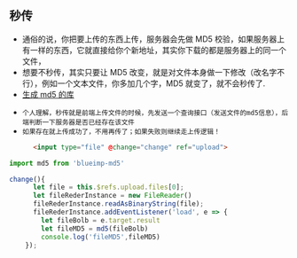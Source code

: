 ## 秒传

- 通俗的说，你把要上传的东西上传，服务器会先做 MD5 校验，如果服务器上有一样的东西，它就直接给你个新地址，其实你下载的都是服务器上的同一个文件，
- 想要不秒传，其实只要让 MD5 改变，就是对文件本身做一下修改（改名字不行），例如一个文本文件，你多加几个字，MD5 就变了，就不会秒传了.
- [生成 md5 的库]("https://github.com/blueimp/JavaScript-MD5")

* `个人理解，秒传就是前端上传文件的时候，先发送一个查询接口（发送文件的md5信息），后端判断一下服务器是否已经存在该文件`
* `如果存在就上传成功了，不用再传了；如果失败则继续走上传逻辑！`
```html
      <input type="file" @change="change" ref="upload">
```

```js
import md5 from 'blueimp-md5'

change(){
      let file = this.$refs.upload.files[0];
      let fileRederInstance = new FileReader()
      fileRederInstance.readAsBinaryString(file);
      fileRederInstance.addEventListener('load', e => {
        let fileBolb = e.target.result
        let fileMD5 = md5(fileBolb)
        console.log('fileMD5',fileMD5)
    });
```
